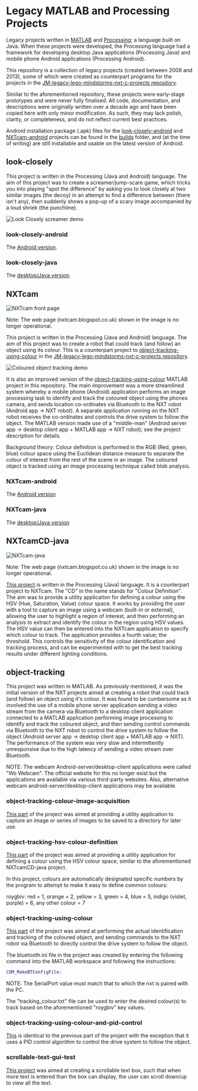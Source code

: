 # Legacy MATLAB and Processing Projects

Legacy projects written in [MATLAB](https://www.mathworks.com/products/matlab.html) and [Processing](https://processing.org); a language built on Java. When these projects were developed, the Processing language had a framework for developing desktop Java applications (Processing Java) and mobile phone Android applications (Processing Android).

This repository is a collection of legacy projects (created between 2008 and 2013), some of which were created as counterpart programs for the projects in the [JM-legacy-lego-mindstorms-nxt-c-projects repository](https://github.com/jo3-tech/JM-legacy-lego-mindstorms-nxt-c-projects).

Similar to the aforementioned repository, these projects were early-stage prototypes and were never fully finalised. All code, documentation, and descriptions were originally written over a decade ago and have been copied here with only minor modification. As such, they may lack polish, clarity, or completeness, and do not reflect current best practices.

Android installation package (.apk) files for the [look-closely-android](look-closely-android) and [NXTcam-android](nxtcam-android) projects can be found in the [builds](builds) folder, and (at the time of writing) are still installable and usable on the latest version of Android.

## look-closely

This project is written in the Processing (Java and Android) language. The aim of this project was to create a screamer/jump-scare game, which tricks you into playing "spot the difference" by asking you to look closely at two similar images (the decoy) in an attempt to find a difference between (there isn't any), then suddenly shows a pop-up of a scary image accompanied by a loud shriek (the punchline).

![Look Closely screamer demo](documentation/look-closely.gif)

### look-closely-android

The [Android version](look-closely-android/look-closely-android.pde).

### look-closely-java

The [desktop/Java version](look-closely-java/look-closely-java.pde).

## NXTcam

![NXTcam front page](documentation/nxtcam-front-page.jpg)

Note: The web page (nxtcam.blogspot.co.uk) shown in the image is no longer operational.

This project is written in the Processing (Java and Android) language. The aim of this project was to create a robot that could track (and follow) an object using its colour. This is a counterpart project to [object-tracking-using-colour](https://github.com/jo3-tech/JM-legacy-lego-mindstorms-nxt-c-projects/blob/main/object-tracking-using-colour/object-tracking-using-colour.nxc) in the [JM-legacy-lego-mindstorms-nxt-c-projects repository](https://github.com/jo3-tech/JM-legacy-lego-mindstorms-nxt-c-projects).

![Coloured object tracking demo](documentation/object-tracking-using-colour.gif)

It is also an improved version of the [object-tracking-using-colour](object-tracking-using-colour) MATLAB project in this repository. The main improvement was a more streamlined system whereby a mobile phone (Android) application performs an image processing task to identify and track the coloured object using the phones camera, and sends location co-ordinates via Bluetooth to the NXT robot (Android app -> NXT robot). A separate application running on the NXT robot receives the co-ordinates and controls the drive system to follow the object. The MATLAB version made use of a "middle-man" (Android server app -> desktop client app + MATLAB app -> NXT robot); see the project description for details.

Background theory: Colour definition is performed in the RGB (Red, green, blue) colour space using the Euclidean distance measure to separate the colour of interest from the rest of the scene in an image. The coloured object is tracked using an image processing technique called blob analysis.

### NXTcam-android

The [Android version](nxtcam-android)

### NXTcam-java

The [desktop/Java version](nxtcam-java)

## NXTcamCD-java

![NXTcam-java](documentation/nxtcamcd-java-front-page.jpg)

Note: The web page (nxtcam.blogspot.co.uk) shown in the image is no longer operational.

[This project](nxtcamcd-java) is written in the Processing (Java) language. It is a counterpart project to NXTcam. The "CD" in the name stands for "Colour Definition". The aim was to provide a utility application for defining a colour using the HSV (Hue, Saturation, Value) colour space. It works by providing the user with a tool to capture an image using a webcam (built-in or external), allowing the user to highlight a region of interest, and then performing an analysis to extract and identify the colour in the region using HSV values. The HSV value can then be entered into the NXTcam application to specify which colour to track. The application provides a fourth value; the threshold. This controls the sensitivity of the colour identification and tracking process, and can be experimented with to get the best tracking results under different lighting conditions.

## object-tracking

This project was written in MATLAB. As previously mentioned, it was the initial version of the NXT projects aimed at creating a robot that could track (and follow) an object using it's colour. It was found to be cumbersome as it involved the use of a mobile phone server application sending a video stream from the camera via Bluetooth to a desktop client application connected to a MATLAB application performing image processing to identify and track the coloured object, and then sending control commands via Bluetooth to the NXT robot to control the drive system to follow the object (Android server app -> desktop client app + MATLAB app -> NXT). The performance of the system was very slow and intermittently unresponsive due to the high latency of sending a video stream over Bluetooth.

NOTE: The webcam Android-server/desktop-client applications were called "Wo Webcam". The official website for this no longer exist but the applications are available via various third-party websites. Also, alternative webcam android-server/desktop-client applications may be available.

### object-tracking-colour-image-acquisition

[This part](object-tracking-colour-image-acquisition/object-tracking-colour-image-acquisition.m) of the project was aimed at providing a utility application to capture an image or series of images to be saved to a directory for later use.

### object-tracking-hsv-colour-definition

[This part](object-tracking-hsv-colour-definition) of the project was aimed at providing a utility application for defining a colour using the HSV colour space, similar to the aforementioned NXTcamCD-java project.

In this project, colours are automatically designated specific numbers by the program to attempt to make it easy to define common colours:

roygbiv: red = 1, orange = 2, yellow = 3, green = 4, blue = 5, indigo (violet, purple) = 6, any other colour = 7

### object-tracking-using-colour

[This part](object-tracking-using-colour) of the project was aimed at performing the actual identification and tracking of the coloured object, and sending commands to the NXT robot via Bluetooth to directly control the drive system to follow the object.

The bluetooth.ini file in the project was created by entering the following command into the MATLAB workspace and following the instructions:

``` matlab
COM_MakeBTConfigFile;
```

NOTE: The SerialPort value must match that to which the nxt is paired with the PC.

The "tracking_colour.txt" file can be used to enter the desired colour(s) to track based on the aforementioned "roygbiv" key values.

### object-tracking-using-colour-and-pid-control

[This](object-tracking-using-colour-and-pid-control) is identical to the previous part of the project with the exception that it uses a PID control algorithm to control the drive system to follow the object.

### scrollable-text-gui-test

[This project](scrollable-text-gui-test) was aimed at creating a scrollable text box, such that when more text is entered than the box can display, the user can scroll down/up to view all the text.
